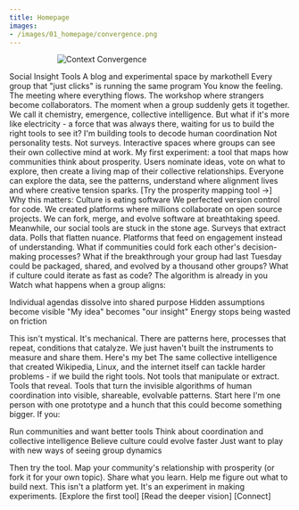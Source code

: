 ```yaml
---
title: Homepage
images: 
- /images/01_homepage/convergence.png
---
```


<img src="/images/01_homepage/convergence.png" alt="Context Convergence" style="display:block; margin-left:17%; width:auto; max-width:40%;" />

Social Insight Tools
A blog and experimental space by markothell
Every group that "just clicks" is running the same program
You know the feeling. The meeting where everything flows. The workshop where strangers become collaborators. The moment when a group suddenly gets it together.
We call it chemistry, emergence, collective intelligence. But what if it's more like electricity - a force that was always there, waiting for us to build the right tools to see it?
I'm building tools to decode human coordination
Not personality tests. Not surveys. Interactive spaces where groups can see their own collective mind at work.
My first experiment: a tool that maps how communities think about prosperity. Users nominate ideas, vote on what to explore, then create a living map of their collective relationships. Everyone can explore the data, see the patterns, understand where alignment lives and where creative tension sparks.
[Try the prosperity mapping tool →]
Why this matters: Culture is eating software
We perfected version control for code. We created platforms where millions collaborate on open source projects. We can fork, merge, and evolve software at breathtaking speed.
Meanwhile, our social tools are stuck in the stone age. Surveys that extract data. Polls that flatten nuance. Platforms that feed on engagement instead of understanding.
What if communities could fork each other's decision-making processes? What if the breakthrough your group had last Tuesday could be packaged, shared, and evolved by a thousand other groups? What if culture could iterate as fast as code?
The algorithm is already in you
Watch what happens when a group aligns:

Individual agendas dissolve into shared purpose
Hidden assumptions become visible
"My idea" becomes "our insight"
Energy stops being wasted on friction

This isn't mystical. It's mechanical. There are patterns here, processes that repeat, conditions that catalyze. We just haven't built the instruments to measure and share them.
Here's my bet
The same collective intelligence that created Wikipedia, Linux, and the internet itself can tackle harder problems - if we build the right tools.
Not tools that manipulate or extract. Tools that reveal. Tools that turn the invisible algorithms of human coordination into visible, shareable, evolvable patterns.
Start here
I'm one person with one prototype and a hunch that this could become something bigger. If you:

Run communities and want better tools
Think about coordination and collective intelligence
Believe culture could evolve faster
Just want to play with new ways of seeing group dynamics

Then try the tool. Map your community's relationship with prosperity (or fork it for your own topic). Share what you learn. Help me figure out what to build next.
This isn't a platform yet. It's an experiment in making experiments.
[Explore the first tool] [Read the deeper vision] [Connect]
